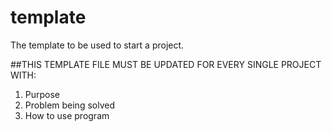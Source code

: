 # template
The template to be used to start a project.

##THIS TEMPLATE FILE MUST BE UPDATED FOR EVERY SINGLE PROJECT WITH:
1. Purpose
2. Problem being solved
3. How to use program